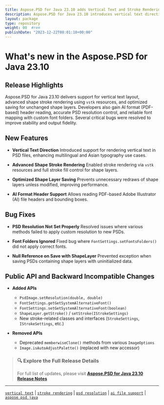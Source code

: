 ```yaml
---
title: Aspose.PSD for Java 23.10 adds Vertical Text and Stroke Rendering
description: Aspose.PSD for Java 23.10 introduces vertical text direction, shape stroke rendering, AI format support, resolution fixes, and enhanced font handling for PSD files.
layout: package
type: repository
weight: 00	#rem
publishDate: "2023-12-22T08:01:18+00:00"
---
```


# What's new in the Aspose.PSD for Java 23.10

## Release Highlights

Aspose.PSD for Java 23.10 delivers support for vertical text layout, advanced shape stroke rendering using `vstk` resources, and optimized saving for unchanged shape layers. Developers also gain AI format (PDF-based) header reading, accurate PSD resolution control, and reliable font mapping with custom font folders. Several critical bugs were resolved to improve stability and output fidelity.

## New Features

- **Vertical Text Direction**
  Introduced support for rendering vertical text in PSD files, enhancing multilingual and Asian typography use cases.

- **Advanced Shape Stroke Rendering**
  Enabled stroke rendering via `vstk` resources and full stroke fill control for shape layers.

- **Optimized Shape Layer Saving**
  Prevents unnecessary redraws of shape layers unless modified, improving performance.

- **AI Format Header Support**
  Allows reading PDF-based Adobe Illustrator (AI) file headers and bounding boxes.

## Bug Fixes

- **PSD Resolution Not Set Properly**
  Resolved issues where various methods failed to apply custom resolution to new PSDs.

- **Font Folders Ignored**
  Fixed bug where `FontSettings.setFontsFolders()` did not apply correct fonts.

- **Null Reference on Save with ShapeLayer**
  Prevented exception when saving PSDs containing shape layers with uninitialized data.

## Public API and Backward Incompatible Changes

- **Added APIs**
  - `PsdImage.setResolution(double, double)`
  - `FontSettings.getGetSystemAlternativeFont()`
  - `FontSettings.setGetSystemAlternativeFont(boolean)`
  - `ShapeLayer.getStroke()` / `setStroke(IStrokeSettings)`
  - New stroke-related classes and interfaces (`StrokeSettings`, `IStrokeSettings`, etc.)

- **Removed APIs**
  - Deprecated `memberwiseClone()` methods from various `ImageOptions`
  - `Image.isAutoAdjustPalette()` (replaced with new accessor)

> ### 🔍 Explore the Full Release Details
>
> For full list of updates, please visit **[Aspose.PSD for Java 23.10 Release Notes](https://releases.aspose.com/psd/java/release-notes/2023/aspose-psd-for-java-23-10-release-notes/)**

---

[`vertical text`](https://search.aspose.com/q/vertical-text.html) | [`stroke rendering`](https://search.aspose.com/q/stroke-rendering.html) | [`psd resolution`](https://search.aspose.com/q/psd-resolution.html) | [`ai file support`](https://search.aspose.com/q/ai-file-support.html) | [`aspose psd java`](https://search.aspose.com/q/aspose-psd-java.html)
